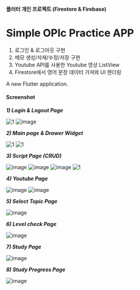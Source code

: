 #### 플러터 개인 프로젝트 (Firestore & Firebase) ####

# Simple OPIc Practice APP #

1) 로그인 & 로그아웃 구현
2) 메모 생성/삭제/수정/저장 구현
3) Youtube API를 사용한 Youtube 영상 ListView
4) Firestore에서 영어 문장 데이터 가져와 UI 렌더링

A new Flutter application.

#### Screenshot ####

_**1) Login & Logout Page**_

![1](https://user-images.githubusercontent.com/45419456/97695632-b1f01180-1ae7-11eb-89b2-d03ac7b62bf0.PNG)
![image](https://user-images.githubusercontent.com/45419456/97695876-1612d580-1ae8-11eb-8d46-b4eb42137ff6.png)



_**2) Main page & Drawer Widget**_

![1](https://user-images.githubusercontent.com/45419456/97695951-2fb41d00-1ae8-11eb-86a1-950af9c4f679.PNG)
![1](https://user-images.githubusercontent.com/45419456/97695993-40649300-1ae8-11eb-80d9-4275b76dfe22.PNG)


_**3) Script Page (CRUD)**_

![image](https://user-images.githubusercontent.com/45419456/97696022-4d818200-1ae8-11eb-986a-76a71f92e7e2.png)
![image](https://user-images.githubusercontent.com/45419456/97696066-596d4400-1ae8-11eb-96d7-941181d85a7b.png)
![image](https://user-images.githubusercontent.com/45419456/97696101-668a3300-1ae8-11eb-8efa-8671007d469e.png)
![1](https://user-images.githubusercontent.com/45419456/97697496-6d19aa00-1aea-11eb-9fed-d6771f2eb069.PNG)


_**4) Youtube Page**_

![image](https://user-images.githubusercontent.com/45419456/97696132-76a21280-1ae8-11eb-9519-babf17ee404b.png)
![image](https://user-images.githubusercontent.com/45419456/97696173-86b9f200-1ae8-11eb-8deb-8b6852ac3193.png)


_**5) Select Topic Page**_

![image](https://user-images.githubusercontent.com/45419456/97696206-933e4a80-1ae8-11eb-91da-109758fa68c9.png)


_**6) Level check Page**_

![image](https://user-images.githubusercontent.com/45419456/97696229-9e917600-1ae8-11eb-8398-6a4bf2b39968.png)


_**7) Study Page**_

![image](https://user-images.githubusercontent.com/45419456/97696257-a94c0b00-1ae8-11eb-8206-ad6a3d0e014f.png)


_**8) Study Progress Page**_

![image](https://user-images.githubusercontent.com/45419456/97696309-bcf77180-1ae8-11eb-9111-e5420b1d00d4.png)
